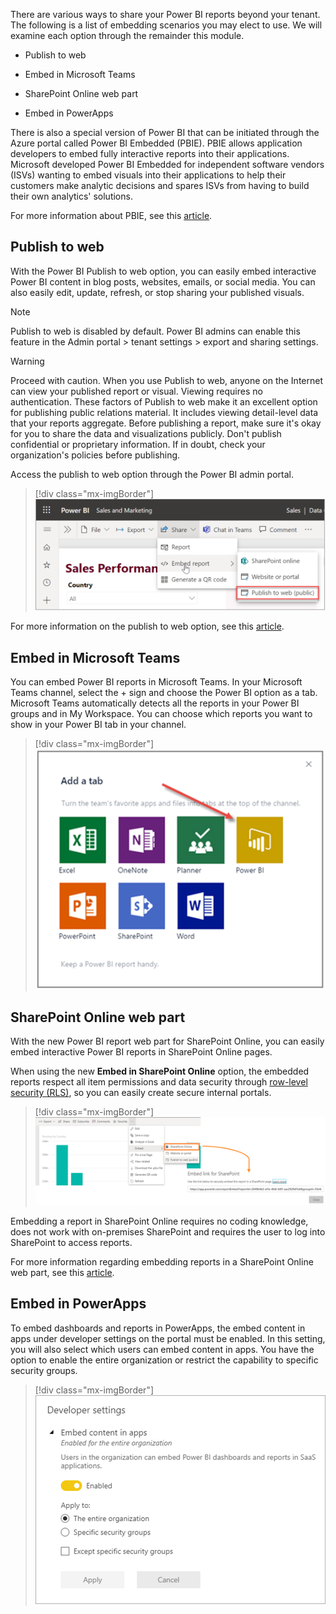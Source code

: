 There are various ways to share your Power BI reports beyond your tenant. The following is a list of embedding scenarios you may elect to use. We will examine each option through the remainder this module.

-   Publish to web

-   Embed in Microsoft Teams

-   SharePoint Online web part

-   Embed in PowerApps

There is also a special version of Power BI that can be initiated through the Azure portal called Power BI Embedded (PBIE). PBIE allows application developers to embed fully interactive reports into their applications. Microsoft developed Power BI Embedded for independent software vendors (ISVs) wanting to embed visuals into their applications to help their customers make analytic decisions and spares ISVs from having to build their own analytics' solutions. 

For more information about PBIE, see this [article](/power-bi/developer/embedded/embedded-faq/?azure-portal=true).

## Publish to web

With the Power BI Publish to web option, you can easily embed interactive Power BI content in blog posts, websites, emails, or social media. You can also easily edit, update, refresh, or stop sharing your published visuals.

> [!NOTE]
> Publish to web is disabled by default. Power BI admins can enable this feature in the Admin portal > tenant settings > export and sharing settings.

> [!WARNING]
> Proceed with caution. When you use Publish to web, anyone on the Internet can view your published report or visual. Viewing requires no authentication. These factors of Publish to web make it an excellent option for publishing public relations material. It includes viewing detail-level data that your reports aggregate. Before publishing a report, make sure it's okay for you to share the data and visualizations publicly. Don't publish confidential or proprietary information. If in doubt, check your organization's policies before publishing.

Access the publish to web option through the Power BI admin portal.

> [!div class="mx-imgBorder"]
> [![Screenshot of share embedded report feature in Power BI content.](../media/share-content.png)](../media/share-content.png#lightbox)

For more information on the publish to web option, see this [article](/power-bi/collaborate-share/service-publish-to-web/?azure-portal=true).

## Embed in Microsoft Teams

You can embed Power BI reports in Microsoft Teams. In your Microsoft Teams channel, select the + sign and choose the Power BI option as a tab. Microsoft Teams automatically detects all the reports in your Power BI groups and in My Workspace. You can choose which reports you want to show in your Power BI tab in your channel.

> [!div class="mx-imgBorder"]
> [![Screenshot of Microsoft Teams add a tab option.](../media/power-bi-teams.png)](../media/power-bi-teams.png#lightbox)

## SharePoint Online web part

With the new Power BI report web part for SharePoint Online, you can easily embed interactive Power BI reports in SharePoint Online pages.

When using the new **Embed in SharePoint Online** option, the embedded reports respect all item permissions and data security through [row-level security (RLS)](/power-bi/admin/service-admin-rls/?azure-portal=true), so you can easily create secure internal portals.

> [!div class="mx-imgBorder"]
> [![Screenshot of instructions to embed a report on SharePoint Online.](../media/sharepoint-online.png)](../media/sharepoint-online.png#lightbox) 

Embedding a report in SharePoint Online requires no coding knowledge, does not work with on-premises SharePoint and requires the user to log into SharePoint to access reports.

For more information regarding embedding reports in a SharePoint Online web part, see this [article](/power-bi/collaborate-share/service-embed-report-spo/?azure-portal=true).

## Embed in PowerApps

To embed dashboards and reports in PowerApps, the embed content in apps under developer settings on the portal must be enabled. In this setting, you will also select which users can embed content in apps. You have the option to enable the entire organization or restrict the capability to specific security groups.

> [!div class="mx-imgBorder"]
> [![Screenshot of developer settings page in the Power BI admin portal.](../media/developer-settings.png)](../media/developer-settings.png#lightbox)

